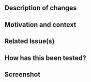 ## Description of changes

<!-- a brief summary of your code changes -->

## Motivation and context

<!-- why is this PR necessary? is someone experiencing bugs or is a new feature being implemented? -->

## Related Issue(s)

<!-- make sure you link with either an `#issue-number` or directly with `[link-text](url)` -->

## How has this been tested?

<!-- locally? written tests? -->

## Screenshot

<!-- uncomment the snippet below and add the screenshot -->
<!--
<details>
  <summary>Click to expand!</summary>

  ![Screenshot](image-source)
</details>

-->
